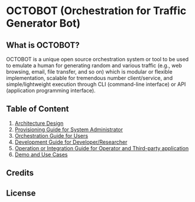 # OCTOBOT (Orchestration for Traffic Generator Bot)

## What is OCTOBOT?

OCTOBOT is a unique open source orchestration system or tool to
be used to emulate a human for generating random and various traffic (e.g., web
browsing, email, file transfer, and so on) which is modular or flexible implementation,
scalable for tremendous number client/service, and simple/lightweight execution through
CLI (command-line interface) or API (application programming interface).

## Table of Content

1. [Architecture Design](https://github.com/ariscahyadi/OctoBot)
2. [Provisioning Guide for System Administrator](https://github.com/ariscahyadi/OctoBot)
3. [Orchestration Guide for Users](https://github.com/ariscahyadi/OctoBot)
4. [Development Guide for Developer/Researcher](https://github.com/ariscahyadi/OctoBot)
5. [Operation or Integration Guide for Operator and Third-party application](https://github.com/ariscahyadi/OctoBot)
6. [Demo and Use Cases](https://github.com/ariscahyadi/OctoBot)


## Credits

## License
